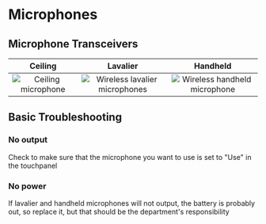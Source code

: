 # Microphones

## Microphone Transceivers

|                                                                       Ceiling                                                                       |                                                                            Lavalier                                                                             |                                                                            Handheld                                                                             |
| :-------------------------------------------------------------------------------------------------------------------------------------------------: | :-------------------------------------------------------------------------------------------------------------------------------------------------------------: | :-------------------------------------------------------------------------------------------------------------------------------------------------------------: |
| ![Ceiling microphone](https://webapps.towson.edu/classroomtechnology/VirtualTour/Science%20Complex/SC2226/ITEMS_CEILINGMIC_BIAMP_Parle%20TCM-1.jpg) | ![Wireless lavalier microphones](https://webapps.towson.edu/classroomtechnology/VirtualTour/Science%20Complex/SC2226/ITEMS_MICWIRELESSLAV_SHURE_ULXD1-WL93.jpg) | ![Wireless handheld microphone](https://webapps.towson.edu/classroomtechnology/VirtualTour/Science%20Complex/SC2226/ITEMS_MICWIRELESSHAND_SHURE_ULXD2-SM58.jpg) |

## Basic Troubleshooting

### No output

Check to make sure that the microphone you want to use is set to "Use" in the touchpanel

### No power

If lavalier and handheld microphones will not output, the battery is probably out, so replace it, but that should be the department's responsibility
